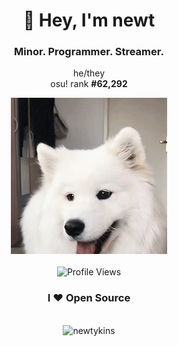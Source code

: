 <div align="center">
    <p>
        <h1>🌸 Hey, I'm newt</h1>
        <h3>Minor. Programmer. Streamer.</h3>
        <p>
			he/they <br>
			osu! rank <strong>#<!--osu-global-rank-->62,292<!--osu-global-rank--></strong>
		</p>
    </p>
    <img src="dog.gif" height="250"><br><br>
    <img src="https://api.ghprofile.me/view?username=newtykins&color=2E3440&label=profile_views" alt="Profile Views">
</div>

<!--
<div align="center">
	<h3>Who am I?</h3>
</div>
-->

<div align="center">
	<h3>I ♥ Open Source</h3>
	<!-- Fill out -->
</div>

<br>

<div align="center">
	<img src="https://github-readme-stats.vercel.app/api?username=newtykins&show_icons=true&locale=en&theme=dark&hide_border=true" alt="newtykins" width="420">
</div>
